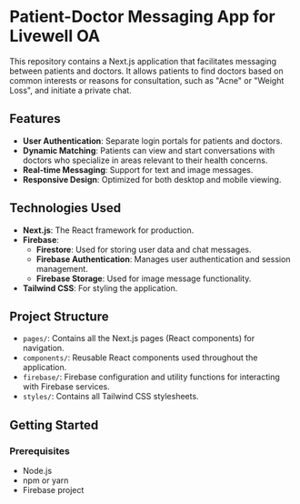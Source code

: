 # Patient-Doctor Messaging App for Livewell OA

This repository contains a Next.js application that facilitates messaging between patients and doctors. It allows patients to find doctors based on common interests or reasons for consultation, such as "Acne" or "Weight Loss", and initiate a private chat.

## Features

- **User Authentication**: Separate login portals for patients and doctors.
- **Dynamic Matching**: Patients can view and start conversations with doctors who specialize in areas relevant to their health concerns.
- **Real-time Messaging**: Support for text and image messages.
- **Responsive Design**: Optimized for both desktop and mobile viewing.

## Technologies Used

- **Next.js**: The React framework for production.
- **Firebase**:
  - **Firestore**: Used for storing user data and chat messages.
  - **Firebase Authentication**: Manages user authentication and session management.
  - **Firebase Storage**: Used for image message functionality.
- **Tailwind CSS**: For styling the application.

## Project Structure

- `pages/`: Contains all the Next.js pages (React components) for navigation.
- `components/`: Reusable React components used throughout the application.
- `firebase/`: Firebase configuration and utility functions for interacting with Firebase services.
- `styles/`: Contains all Tailwind CSS stylesheets.

## Getting Started

### Prerequisites

- Node.js
- npm or yarn
- Firebase project
